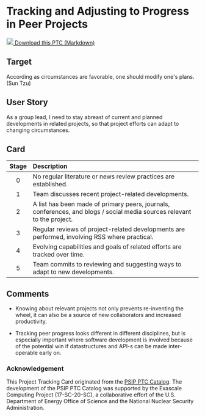 [metadata:tags]:- "bssw-psip-ptc"
# Tracking and Adjusting to Progress in Peer Projects

<a href='/ptc-catalog/catalog/PeerProgress.md' download><img src='/ptc-catalog/assets/images/download.png' width='18'> Download this PTC (Markdown)</a>

## Target

According as circumstances are favorable, one should modify one's plans. (Sun Tzu)

## User Story

As a group lead,
I need to stay abreast of current and planned developments in related projects,
so that project efforts can adapt to changing circumstances.

## Card

| Stage         | Description |
| :-------------: | :------------- |
| 0 | No regular literature or news review practices are established. |
| 1 | Team discusses recent project-related developments. |
| 2 | A list has been made of primary peers, journals, conferences, and blogs / social media sources relevant to the project. |
| 3 | Regular reviews of project-related developments are performed, involving RSS where practical. |
| 4 | Evolving capabilities and goals of related efforts are tracked over time. |
| 5 | Team commits to reviewing and suggesting ways to adapt to new developments. |

## Comments

- Knowing about relevant projects not only prevents re-inventing the wheel, it
can also be a source of new collaborators and increased productivity.

- Tracking peer progress looks different in different disciplines, but is especially
important where software development is involved because of the potential win if
datastructures and API-s can be made inter-operable early on.


### Acknowledgement

This Project Tracking Card originated from the [PSIP PTC Catalog](https://bssw-psip.github.io/ptc-catalog/). The development of the PSIP PTC Catalog was supported by the Exascale Computing Project (17-SC-20-SC), a collaborative effort of the U.S. Department of Energy Office of Science and the National Nuclear Security Administration.
